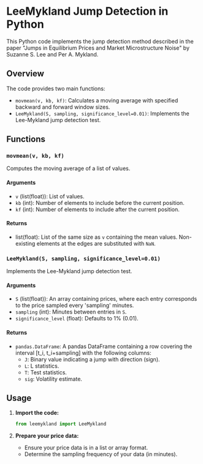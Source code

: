 # LeeMykland Jump Detection in Python

This Python code implements the jump detection method described in the paper "Jumps in Equilibrium Prices and Market Microstructure Noise" by Suzanne S. Lee and Per A. Mykland.

## Overview

The code provides two main functions:

-   `movmean(v, kb, kf)`:  Calculates a moving average with specified backward and forward window sizes.
-   `LeeMykland(S, sampling, significance_level=0.01)`: Implements the Lee-Mykland jump detection test.

## Functions

### `movmean(v, kb, kf)`

Computes the moving average of a list of values.

#### Arguments

-   `v` (list(float)): List of values.
-   `kb` (int): Number of elements to include before the current position.
-   `kf` (int): Number of elements to include after the current position.

#### Returns

-   list(float):  List of the same size as `v` containing the mean values. Non-existing elements at the edges are substituted with `NaN`.

### `LeeMykland(S, sampling, significance_level=0.01)`

Implements the Lee-Mykland jump detection test.

#### Arguments

-   `S` (list(float)): An array containing prices, where each entry corresponds to the price sampled every 'sampling' minutes.
-   `sampling` (int): Minutes between entries in `S`.
-   `significance_level` (float): Defaults to 1% (0.01).

#### Returns

-   `pandas.DataFrame`: A pandas DataFrame containing a row covering the interval \[t\_i, t\_i+sampling] with the following columns:
    -   `J`:   Binary value indicating a jump with direction (sign).
    -   `L`:   L statistics.
    -   `T`:   Test statistics.
    -   `sig`: Volatility estimate.

## Usage

1.  **Import the code:**

    ```python
    from leemykland import LeeMykland
    ```

2.  **Prepare your price data:**

    -   Ensure your price data is in a list or array format.
    -   Determine the sampling frequency of your data (in minutes).
